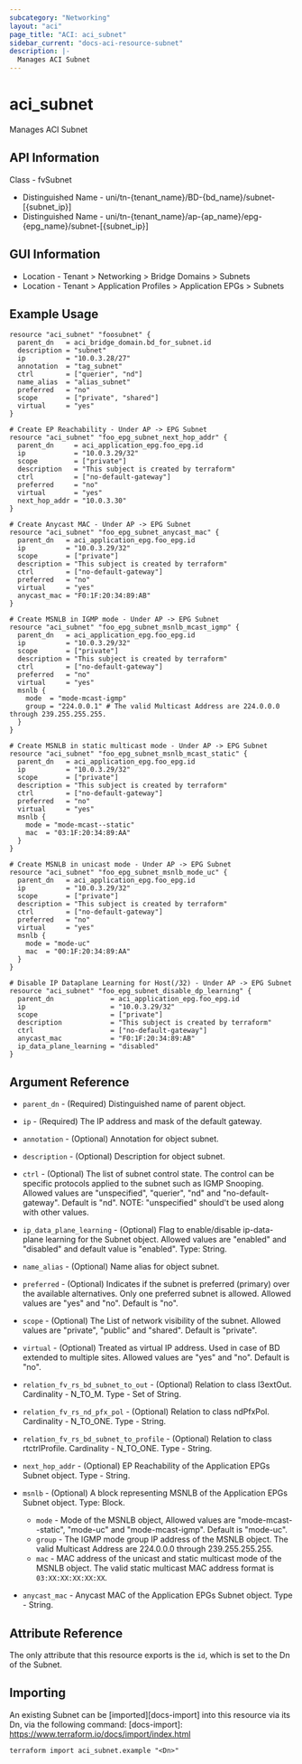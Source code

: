 ```yaml
---
subcategory: "Networking"
layout: "aci"
page_title: "ACI: aci_subnet"
sidebar_current: "docs-aci-resource-subnet"
description: |-
  Manages ACI Subnet
---
```


# aci_subnet

Manages ACI Subnet

## API Information
Class - fvSubnet
- Distinguished Name - uni/tn-{tenant_name}/BD-{bd_name}/subnet-[{subnet_ip}]
- Distinguished Name - uni/tn-{tenant_name}/ap-{ap_name}/epg-{epg_name}/subnet-[{subnet_ip}]

## GUI Information
- Location - Tenant > Networking > Bridge Domains > Subnets
- Location - Tenant > Application Profiles > Application EPGs > Subnets

## Example Usage

```hcl
resource "aci_subnet" "foosubnet" {
  parent_dn   = aci_bridge_domain.bd_for_subnet.id
  description = "subnet"
  ip          = "10.0.3.28/27"
  annotation  = "tag_subnet"
  ctrl        = ["querier", "nd"]
  name_alias  = "alias_subnet"
  preferred   = "no"
  scope       = ["private", "shared"]
  virtual     = "yes"
}

# Create EP Reachability - Under AP -> EPG Subnet
resource "aci_subnet" "foo_epg_subnet_next_hop_addr" {
  parent_dn     = aci_application_epg.foo_epg.id
  ip            = "10.0.3.29/32"
  scope         = ["private"]
  description   = "This subject is created by terraform"
  ctrl          = ["no-default-gateway"]
  preferred     = "no"
  virtual       = "yes"
  next_hop_addr = "10.0.3.30"
}

# Create Anycast MAC - Under AP -> EPG Subnet
resource "aci_subnet" "foo_epg_subnet_anycast_mac" {
  parent_dn   = aci_application_epg.foo_epg.id
  ip          = "10.0.3.29/32"
  scope       = ["private"]
  description = "This subject is created by terraform"
  ctrl        = ["no-default-gateway"]
  preferred   = "no"
  virtual     = "yes"
  anycast_mac = "F0:1F:20:34:89:AB"
}

# Create MSNLB in IGMP mode - Under AP -> EPG Subnet
resource "aci_subnet" "foo_epg_subnet_msnlb_mcast_igmp" {
  parent_dn   = aci_application_epg.foo_epg.id
  ip          = "10.0.3.29/32"
  scope       = ["private"]
  description = "This subject is created by terraform"
  ctrl        = ["no-default-gateway"]
  preferred   = "no"
  virtual     = "yes"
  msnlb {
    mode  = "mode-mcast-igmp"
    group = "224.0.0.1" # The valid Multicast Address are 224.0.0.0 through 239.255.255.255.
  }
}

# Create MSNLB in static multicast mode - Under AP -> EPG Subnet
resource "aci_subnet" "foo_epg_subnet_msnlb_mcast_static" {
  parent_dn   = aci_application_epg.foo_epg.id
  ip          = "10.0.3.29/32"
  scope       = ["private"]
  description = "This subject is created by terraform"
  ctrl        = ["no-default-gateway"]
  preferred   = "no"
  virtual     = "yes"
  msnlb {
    mode = "mode-mcast--static"
    mac  = "03:1F:20:34:89:AA"
  }
}

# Create MSNLB in unicast mode - Under AP -> EPG Subnet
resource "aci_subnet" "foo_epg_subnet_msnlb_mode_uc" {
  parent_dn   = aci_application_epg.foo_epg.id
  ip          = "10.0.3.29/32"
  scope       = ["private"]
  description = "This subject is created by terraform"
  ctrl        = ["no-default-gateway"]
  preferred   = "no"
  virtual     = "yes"
  msnlb {
    mode = "mode-uc"
    mac  = "00:1F:20:34:89:AA"
  }
}

# Disable IP Dataplane Learning for Host(/32) - Under AP -> EPG Subnet
resource "aci_subnet" "foo_epg_subnet_disable_dp_learning" {
  parent_dn              = aci_application_epg.foo_epg.id
  ip                     = "10.0.3.29/32"
  scope                  = ["private"]
  description            = "This subject is created by terraform"
  ctrl                   = ["no-default-gateway"]
  anycast_mac            = "F0:1F:20:34:89:AB"
  ip_data_plane_learning = "disabled"
}
```

## Argument Reference

- `parent_dn` - (Required) Distinguished name of parent object.
- `ip` - (Required) The IP address and mask of the default gateway.
- `annotation` - (Optional) Annotation for object subnet.
- `description` - (Optional) Description for object subnet.
- `ctrl` - (Optional) The list of subnet control state. The control can be specific protocols applied to the subnet such as IGMP Snooping. Allowed values are "unspecified", "querier", "nd" and "no-default-gateway". Default is "nd". NOTE: "unspecified" should't be used along with other values.
- `ip_data_plane_learning` - (Optional) Flag to enable/disable ip-data-plane learning for the Subnet object. Allowed values are "enabled" and "disabled" and default value is "enabled". Type: String.
- `name_alias` - (Optional) Name alias for object subnet.
- `preferred` - (Optional) Indicates if the subnet is preferred (primary) over the available alternatives. Only one preferred subnet is allowed. Allowed values are "yes" and "no". Default is "no".
- `scope` - (Optional) The List of network visibility of the subnet. Allowed values are "private", "public" and "shared". Default is "private".
- `virtual` - (Optional) Treated as virtual IP address. Used in case of BD extended to multiple sites. Allowed values are "yes" and "no". Default is "no".

- `relation_fv_rs_bd_subnet_to_out` - (Optional) Relation to class l3extOut. Cardinality - N_TO_M. Type - Set of String.
- `relation_fv_rs_nd_pfx_pol` - (Optional) Relation to class ndPfxPol. Cardinality - N_TO_ONE. Type - String.
- `relation_fv_rs_bd_subnet_to_profile` - (Optional) Relation to class rtctrlProfile. Cardinality - N_TO_ONE. Type - String.
- `next_hop_addr` - (Optional) EP Reachability of the Application EPGs Subnet object. Type - String.
- `msnlb` - (Optional) A block representing MSNLB of the Application EPGs Subnet object. Type: Block.
   - `mode` - Mode of the MSNLB object, Allowed values are "mode-mcast--static", "mode-uc" and "mode-mcast-igmp". Default is "mode-uc".
   - `group` - The IGMP mode group IP address of the MSNLB object. The valid Multicast Address are 224.0.0.0 through 239.255.255.255.
   - `mac` - MAC address of the unicast and static multicast mode of the MSNLB object. The valid static multicast MAC address format is `03:XX:XX:XX:XX:XX`.
- `anycast_mac` - Anycast MAC of the Application EPGs Subnet object. Type - String.
## Attribute Reference

The only attribute that this resource exports is the `id`, which is set to the
Dn of the Subnet.

## Importing

An existing Subnet can be [imported][docs-import] into this resource via its Dn, via the following command:
[docs-import]: https://www.terraform.io/docs/import/index.html

```
terraform import aci_subnet.example "<Dn>"
```

